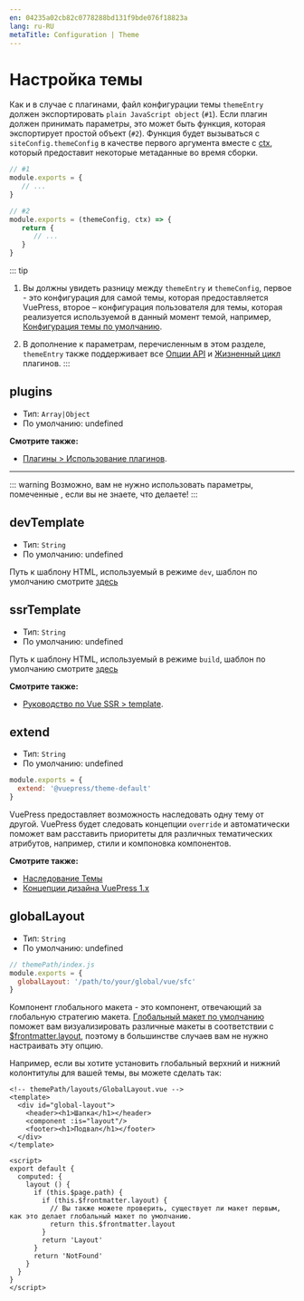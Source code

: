 ```yaml
---
en: 04235a02cb82c0778288bd131f9bde076f18823a
lang: ru-RU
metaTitle: Configuration | Theme
---
```


# Настройка темы

Как и в случае с плагинами, файл конфигурации темы `themeEntry` должен экспортировать `plain JavaScript object` (`#1`). Если плагин должен принимать параметры, это может быть функция, которая экспортирует простой объект (`#2`). Функция будет вызываться с `siteConfig.themeConfig` в качестве первого аргумента вместе с [ctx](../plugin/context-api.md), который предоставит некоторые метаданные во время сборки.

``` js
// #1
module.exports = {
   // ...
}
```

``` js
// #2
module.exports = (themeConfig, ctx) => {
   return {
      // ...
   }
}
```


::: tip
1. Вы должны увидеть разницу между `themeEntry` и `themeConfig`, первое - это конфигурация для самой темы, которая предоставляется VuePress, второе – конфигурация пользователя для темы, которая реализуется используемой в данный момент темой, например, [Конфигурация темы по умолчанию](./default-theme-config.md).

2. В дополнение к параметрам, перечисленным в этом разделе, `themeEntry` также поддерживает все [Опции API](../plugin/option-api.md) и [Жизненный цикл](../plugin/life-cycle.md) плагинов.
:::

## plugins

- Тип: `Array|Object`
- По умолчанию: undefined

**Смотрите также:**

- [Плагины > Использование плагинов](../plugin/using-a-plugin.md).

---

::: warning
Возможно, вам не нужно использовать параметры, помеченные <Badge text="Danger Zone" vertical="middle"/>, если вы не знаете, что делаете!
:::

## devTemplate <Badge text="Danger Zone"/>

- Тип: `String`
- По умолчанию: undefined

Путь к шаблону HTML, используемый в режиме `dev`, шаблон по умолчанию смотрите [здесь](https://github.com/vuejs/vuepress/blob/master/packages/%40vuepress/core/lib/client/index.dev.html)

## ssrTemplate <Badge text="Danger Zone"/>

- Тип: `String`
- По умолчанию: undefined

Путь к шаблону HTML, используемый в режиме `build`, шаблон по умолчанию смотрите [здесь](https://github.com/vuejs/vuepress/blob/master/packages/%40vuepress/core/lib/client/index.ssr.html)

**Смотрите также:**

- [Руководство по Vue SSR > template](https://ssr.vuejs.org/api/#template).

## extend <Badge text="Danger Zone"/>

- Тип: `String`
- По умолчанию: undefined

```js
module.exports = {
  extend: '@vuepress/theme-default'
}
```

VuePress предоставляет возможность наследовать одну тему от другой. VuePress будет следовать концепции `override` и автоматически поможет вам расставить приоритеты для различных тематических атрибутов, например, стили и компоновка компонентов.

**Смотрите также:**

- [Наследование Темы](./inheritance.md)
- [Концепции дизайна VuePress 1.x](../miscellaneous/design-concepts.md)

## globalLayout <Badge text="Danger Zone"/>

- Тип: `String`
- По умолчанию: undefined

```js
// themePath/index.js
module.exports = {
  globalLayout: '/path/to/your/global/vue/sfc'
}
```

Компонент глобального макета - это компонент, отвечающий за глобальную стратегию макета. [Глобальный макет по умолчанию](https://github.com/vuejs/vuepress/blob/master/packages/%40vuepress/core/lib/app/components/GlobalLayout.vue) поможет вам визуализировать различные макеты в соответствии с [$frontmatter.layout](../guide/frontmatter.md#layout), поэтому в большинстве случаев вам не нужно настраивать эту опцию.

Например, если вы хотите установить глобальный верхний и нижний колонтитулы для вашей темы, вы можете сделать так:
  
```vue
<!-- themePath/layouts/GlobalLayout.vue -->
<template>
  <div id="global-layout">
    <header><h1>Шапка</h1></header>
    <component :is="layout"/>
    <footer><h1>Подвал</h1></footer>
  </div>
</template>

<script>
export default {
  computed: {
    layout () {
      if (this.$page.path) {
        if (this.$frontmatter.layout) {
          // Вы также можете проверить, существует ли макет первым, как это делает глобальный макет по умолчанию.
          return this.$frontmatter.layout
        }
        return 'Layout'
      }
      return 'NotFound'
    }
  }
}
</script>
```

